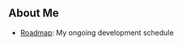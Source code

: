 ## About Me

- [Roadmap](https://github.com/users/fujidaiti/projects/5): My ongoing development schedule
